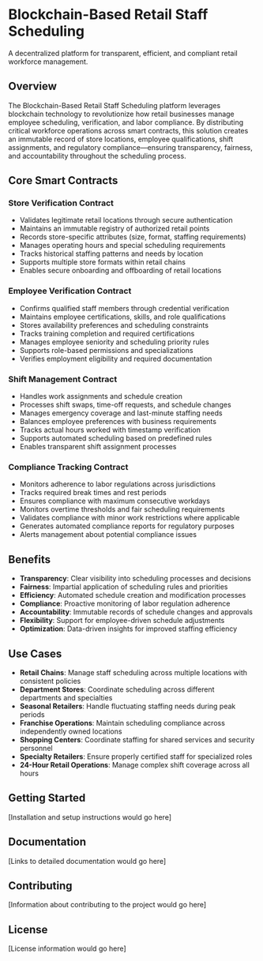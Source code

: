 # Blockchain-Based Retail Staff Scheduling

A decentralized platform for transparent, efficient, and compliant retail workforce management.

## Overview

The Blockchain-Based Retail Staff Scheduling platform leverages blockchain technology to revolutionize how retail businesses manage employee scheduling, verification, and labor compliance. By distributing critical workforce operations across smart contracts, this solution creates an immutable record of store locations, employee qualifications, shift assignments, and regulatory compliance—ensuring transparency, fairness, and accountability throughout the scheduling process.

## Core Smart Contracts

### Store Verification Contract
- Validates legitimate retail locations through secure authentication
- Maintains an immutable registry of authorized retail points
- Records store-specific attributes (size, format, staffing requirements)
- Manages operating hours and special scheduling requirements
- Tracks historical staffing patterns and needs by location
- Supports multiple store formats within retail chains
- Enables secure onboarding and offboarding of retail locations

### Employee Verification Contract
- Confirms qualified staff members through credential verification
- Maintains employee certifications, skills, and role qualifications
- Stores availability preferences and scheduling constraints
- Tracks training completion and required certifications
- Manages employee seniority and scheduling priority rules
- Supports role-based permissions and specializations
- Verifies employment eligibility and required documentation

### Shift Management Contract
- Handles work assignments and schedule creation
- Processes shift swaps, time-off requests, and schedule changes
- Manages emergency coverage and last-minute staffing needs
- Balances employee preferences with business requirements
- Tracks actual hours worked with timestamp verification
- Supports automated scheduling based on predefined rules
- Enables transparent shift assignment processes

### Compliance Tracking Contract
- Monitors adherence to labor regulations across jurisdictions
- Tracks required break times and rest periods
- Ensures compliance with maximum consecutive workdays
- Monitors overtime thresholds and fair scheduling requirements
- Validates compliance with minor work restrictions where applicable
- Generates automated compliance reports for regulatory purposes
- Alerts management about potential compliance issues

## Benefits

- **Transparency**: Clear visibility into scheduling processes and decisions
- **Fairness**: Impartial application of scheduling rules and priorities
- **Efficiency**: Automated schedule creation and modification processes
- **Compliance**: Proactive monitoring of labor regulation adherence
- **Accountability**: Immutable records of schedule changes and approvals
- **Flexibility**: Support for employee-driven schedule adjustments
- **Optimization**: Data-driven insights for improved staffing efficiency

## Use Cases

- **Retail Chains**: Manage staff scheduling across multiple locations with consistent policies
- **Department Stores**: Coordinate scheduling across different departments and specialties
- **Seasonal Retailers**: Handle fluctuating staffing needs during peak periods
- **Franchise Operations**: Maintain scheduling compliance across independently owned locations
- **Shopping Centers**: Coordinate staffing for shared services and security personnel
- **Specialty Retailers**: Ensure properly certified staff for specialized roles
- **24-Hour Retail Operations**: Manage complex shift coverage across all hours

## Getting Started

[Installation and setup instructions would go here]

## Documentation

[Links to detailed documentation would go here]

## Contributing

[Information about contributing to the project would go here]

## License

[License information would go here]
